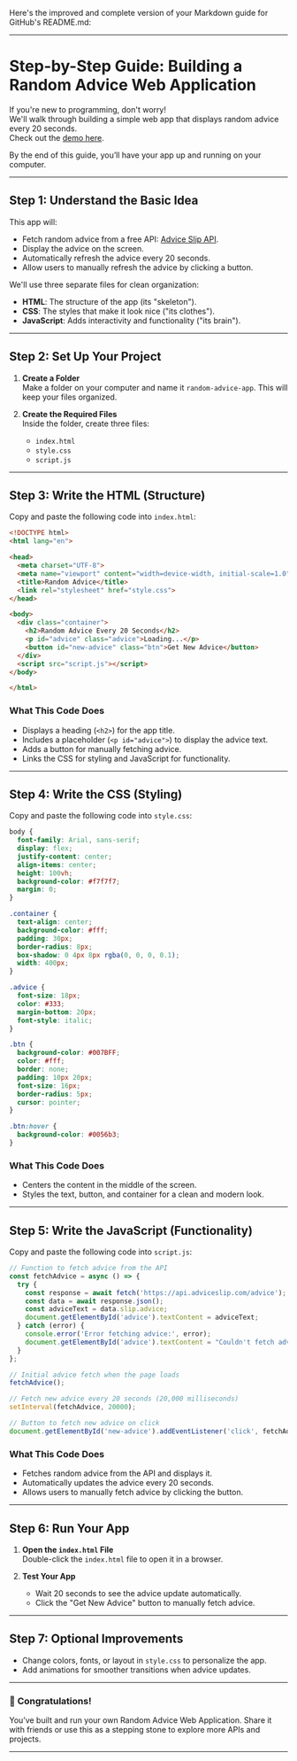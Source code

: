 Here's the improved and complete version of your Markdown guide for GitHub's README.md:

---

# Step-by-Step Guide: Building a Random Advice Web Application

If you're new to programming, don't worry!  
We'll walk through building a simple web app that displays random advice every 20 seconds.  
Check out the [demo here](https://neon-duckanoo-7458d7.netlify.app/).  

By the end of this guide, you’ll have your app up and running on your computer.

---

## **Step 1: Understand the Basic Idea**

This app will:
- Fetch random advice from a free API: [Advice Slip API](https://api.adviceslip.com/).
- Display the advice on the screen.
- Automatically refresh the advice every 20 seconds.
- Allow users to manually refresh the advice by clicking a button.

We'll use three separate files for clean organization:
- **HTML**: The structure of the app (its "skeleton").
- **CSS**: The styles that make it look nice ("its clothes").
- **JavaScript**: Adds interactivity and functionality ("its brain").

---

## **Step 2: Set Up Your Project**

1. **Create a Folder**  
   Make a folder on your computer and name it `random-advice-app`. This will keep your files organized.

2. **Create the Required Files**  
   Inside the folder, create three files:
   - `index.html`
   - `style.css`
   - `script.js`

---

## **Step 3: Write the HTML (Structure)**

Copy and paste the following code into `index.html`:

```html
<!DOCTYPE html>
<html lang="en">

<head>
  <meta charset="UTF-8">
  <meta name="viewport" content="width=device-width, initial-scale=1.0">
  <title>Random Advice</title>
  <link rel="stylesheet" href="style.css">
</head>

<body>
  <div class="container">
    <h2>Random Advice Every 20 Seconds</h2>
    <p id="advice" class="advice">Loading...</p>
    <button id="new-advice" class="btn">Get New Advice</button>
  </div>
  <script src="script.js"></script>
</body>

</html>
```

### **What This Code Does**
- Displays a heading (`<h2>`) for the app title.
- Includes a placeholder (`<p id="advice">`) to display the advice text.
- Adds a button for manually fetching advice.
- Links the CSS for styling and JavaScript for functionality.

---

## **Step 4: Write the CSS (Styling)**

Copy and paste the following code into `style.css`:

```css
body {
  font-family: Arial, sans-serif;
  display: flex;
  justify-content: center;
  align-items: center;
  height: 100vh;
  background-color: #f7f7f7;
  margin: 0;
}

.container {
  text-align: center;
  background-color: #fff;
  padding: 30px;
  border-radius: 8px;
  box-shadow: 0 4px 8px rgba(0, 0, 0, 0.1);
  width: 400px;
}

.advice {
  font-size: 18px;
  color: #333;
  margin-bottom: 20px;
  font-style: italic;
}

.btn {
  background-color: #007BFF;
  color: #fff;
  border: none;
  padding: 10px 20px;
  font-size: 16px;
  border-radius: 5px;
  cursor: pointer;
}

.btn:hover {
  background-color: #0056b3;
}
```

### **What This Code Does**
- Centers the content in the middle of the screen.
- Styles the text, button, and container for a clean and modern look.

---

## **Step 5: Write the JavaScript (Functionality)**

Copy and paste the following code into `script.js`:

```javascript
// Function to fetch advice from the API
const fetchAdvice = async () => {
  try {
    const response = await fetch('https://api.adviceslip.com/advice');
    const data = await response.json();
    const adviceText = data.slip.advice;
    document.getElementById('advice').textContent = adviceText;
  } catch (error) {
    console.error('Error fetching advice:', error);
    document.getElementById('advice').textContent = "Couldn't fetch advice. Please try again!";
  }
};

// Initial advice fetch when the page loads
fetchAdvice();

// Fetch new advice every 20 seconds (20,000 milliseconds)
setInterval(fetchAdvice, 20000);

// Button to fetch new advice on click
document.getElementById('new-advice').addEventListener('click', fetchAdvice);
```

### **What This Code Does**
- Fetches random advice from the API and displays it.
- Automatically updates the advice every 20 seconds.
- Allows users to manually fetch advice by clicking the button.

---

## **Step 6: Run Your App**

1. **Open the `index.html` File**  
   Double-click the `index.html` file to open it in a browser.  

2. **Test Your App**  
   - Wait 20 seconds to see the advice update automatically.  
   - Click the "Get New Advice" button to manually fetch advice.

---

## **Step 7: Optional Improvements**
- Change colors, fonts, or layout in `style.css` to personalize the app.
- Add animations for smoother transitions when advice updates.

---

### 🎉 **Congratulations!**
You’ve built and run your own Random Advice Web Application. Share it with friends or use this as a stepping stone to explore more APIs and projects.

---
